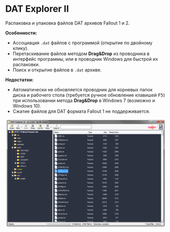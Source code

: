 # DAT Explorer II
Распаковка и упаковка файлов DAT архивов Fallout 1 и 2.

**Особенности:**
- Ассоциация `.dat` файлов с программой (открытие по двойному клику).
- Перетаскивание файлов методом **Drag&Drop** из проводника в интерфейс программы, или в проводник Windows для быстрой их распаковки.
- Поиск и открытие файлов в `.dat` архиве.

**Недостатки:**
- Автоматически не обновляется проводник для корневых папок диска и рабочего стола (требуется ручное обновление клавишей <kbd>F5</kbd>) при использовании метода **Drag&Drop** в Windows 7 (возможно и Windows 10).
- Сжатие файлов для DAT формата Fallout 1 не поддерживается.

![Preview UI](/.github/screen.png)